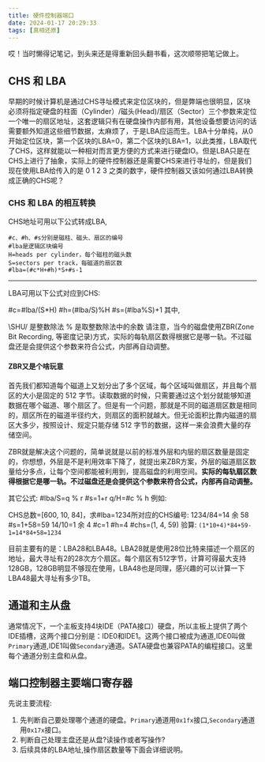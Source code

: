 ```yaml
---
title: 硬件控制器端口
date: 2024-01-17 20:29:33
tags: [真相还原]
---
```


哎！当时懒得记笔记，到头来还是得重新回头翻书看，这次顺带把笔记做上。

## CHS 和 LBA

早期的时候计算机是通过CHS寻址模式来定位区块的，但是弊端也很明显，区块必须将指定硬盘的柱面（Cylinder）/磁头(Head)/扇区（Sector）三个参数来定位一个唯一的扇区地址，这套逻辑只有在硬盘操作内部有用，其他设备想要访问的话需要额外知道这些细节数据，太麻烦了，于是LBA应运而生。LBA十分单纯，从0开始定位区块，第一个区块的LBA=0，第二个区块的LBA=1，以此类推，LBA取代了CHS，这样就能以一种相对而言更方便的方式来进行硬盘IO。但是LBA只是在CHS上进行了抽象，实际上的硬件控制器还是需要CHS来进行寻址的，但是我们现在使用LBA给传入的是 0 1 2 3 之类的数字，硬件控制器又该如何通过LBA转换成正确的CHS呢？
<!-- more -->
### CHS 和 LBA 的相互转换

CHS地址可用以下公式转成LBA,

```
#c、#h、#s分别是磁柱、磁头、扇区的编号
#lba是逻辑区块编号
H=heads per cylinder，每个磁柱的磁头数
S=sectors per track，每磁道的扇区数
#lba=(#c*H+#h)*S+#s-1
```
----------------------------------------------------------------

LBA可用以下公式对应到CHS:

#c=#lba/(S*H)
#h=(#lba/S)%H
#s=(#lba%S)+1
其中,

\SHU/ 是整数除法
% 是取整数除法中的余数
请注意，当今的磁盘使用ZBR(Zone Bit Recording, 等密度记录)方式，实际的每轨扇区数得根据它是哪一轨。不过磁盘还是会提供这个参数来符合公式，内部再自动调整。

#### ZBR又是个啥玩意

首先我们都知道每个磁道上又划分出了多个区域，每个区域叫做扇区，并且每个扇区的大小是固定的 512 字节。读取数据的时候，只需要通过这个划分就能够知道数据在哪个磁道、哪个扇区了。但是有一个问题，那就是不同的磁道扇区数是相同的，扇区所在的磁道半径约大，则扇区的面积就越大。但无论面积比靠内磁道的扇区大多少，按照设计、规定只能存储 512 字节的数据，这样一来会浪费大量的存储空间。

ZBR就是解决这个问题的，简单说就是以前的标准外层和内层的扇区数量是固定的，你想想，外层是不是利用效率下降了，就提出来ZBR方案，外层的磁道扇区数量给分多点，让每个空间都能被利用到，提高磁盘的利用空间。**实际的每轨扇区数得根据它是哪一轨。不过磁盘还是会提供这个参数来符合公式，内部再自动调整。**

其它公式:
#lba/S=q % r
#s=1+r
q/H=#c % h
例如:

CHS总数=[600, 10, 84]，求#lba=1234所对应的CHS编号:
1234/84=14 余 58
#s=1+58=59
14/10=1 余 4
#c=1
#h=4
#chs=(1, 4, 59)
验算: `(1*10+4)*84+59-1=14*84+58=1234`

目前主要有的是：LBA28和LBA48。LBA28就是使用28位比特来描述一个扇区的地址，最大寻址有2的28次方个扇区。每个扇区有512字节，计算可得最大支持128GB，128GB明显不够现在使用，LBA48也是同理，感兴趣的可以计算一下LBA48最大寻址有多少TB。

## 通道和主从盘

通常情况下，一个主板支持4块IDE（PATA接口）硬盘，所以主板上提供了两个IDE插槽，这两个接口分别是：IDE0和IDE1。这两个接口被成为通道,IDE0叫做`Primary`通道,IDE1叫做`Secondary`通道。SATA硬盘也兼容PATA的编程接口。这里每个通道分别主盘和从盘。

## 端口控制器主要端口寄存器

先说主要流程:
1. 先判断自己要处理哪个通道的硬盘。`Primary`通道用`0x1fx`接口,`Secondary`通道用`0x17x`接口。
2. 判断自己处理主盘还是从盘?读操作或者写操作?
3. 后续具体的LBA地址,操作扇区数量等下面会详细说明。
